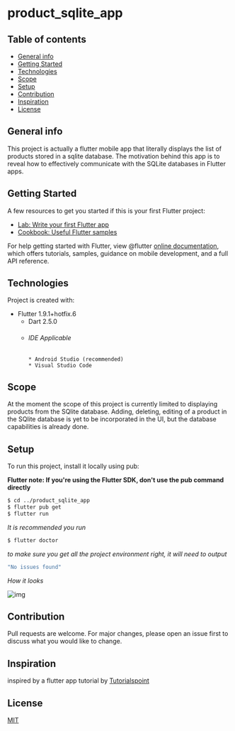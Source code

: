 # product_sqlite_app

## Table of contents
* [General info](#general-info)
* [Getting Started](#getting-started)
* [Technologies](#technologies)
* [Scope](#scope)
* [Setup](#setup)
* [Contribution](#contribution)
* [Inspiration](#inspiration)
* [License](#license)


## General info
This project is actually a flutter mobile app that literally displays the list of products stored in a sqlite database.
The motivation behind this app is to reveal how to effectively communicate with the SQLite databases in Flutter apps.

## Getting Started

A few resources to get you started if this is your first Flutter project:

- [Lab: Write your first Flutter app](https://flutter.dev/docs/get-started/codelab)
- [Cookbook: Useful Flutter samples](https://flutter.dev/docs/cookbook)

For help getting started with Flutter, view @flutter
[online documentation](https://flutter.dev/docs), which offers tutorials,
samples, guidance on mobile development, and a full API reference.

## Technologies
Project is created with:
* Flutter 1.9.1+hotfix.6
  * Dart 2.5.0
  * ###### IDE Applicable
        * Android Studio (recommended)
        * Visual Studio Code

## Scope
At the moment the scope of this project is currently limited to displaying products from the SQlite database.
 Adding, deleting, editing of a product in the SQlite database is yet to be incorporated in the UI,
  but the database capabilities  is already done.

## Setup
To run this project, install it locally using pub:


**Flutter note: If you're using the Flutter SDK, don't use the pub command directly**

```bash
$ cd ../product_sqlite_app
$ flutter pub get
$ flutter run
```

_It is recommended you run_
 ```bash
 $ flutter doctor
 ```
_to make sure you get all the project environment right, it will need to output_
  ```bash
  "No issues found"
  ```
  
  _How it looks_  
  
  ![img](https://github.com/CloudTechy/product_sqlite_app/blob/master/assets/Gif_20191216134725.gif)

## Contribution
Pull requests are welcome. For major changes, please open an issue first to discuss what you would like to change.

## Inspiration
inspired by a flutter app tutorial by [Tutorialspoint](https://www.tutorialspoint.com/flutter/flutter_database_concepts.htm)

## License
[MIT](https://github.com/CloudTechy/product_sqlite_app/blob/master/LICENSE)


